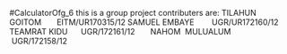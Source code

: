 #CalculatorOfg_6
this is a group project 
contributers are:
TILAHUN GOITOM       EITM/UR170315/12
SAMUEL EMBAYE        UGR/UR172160/12
TEAMRAT KIDU         UGR/172161/12      
NAHOM  MULUALUM     UGR/172158/12
